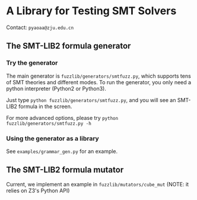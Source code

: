 # A Library for Testing SMT Solvers

Contact: `pyaoaa@zju.edu.cn`

## The SMT-LIB2 formula generator

### Try the generator
The main generator is `fuzzlib/generators/smtfuzz.py`, which supports tens of SMT theories and different modes.
To run the generator, you only need a python interpreter (Python2 or Python3). 


Just type `python fuzzlib/generators/smtfuzz.py`, and you will see an SMT-LIB2 formula in the screen.


For more advanced options, please try `python fuzzlib/generators/smtfuzz.py -h`

### Using the generator as a library
See `examples/grammar_gen.py` for an example.


## The SMT-LIB2 formula mutator

Current, we implement an example in `fuzzlib/mutators/cube_mut` (NOTE: it relies
on Z3's Python API)
